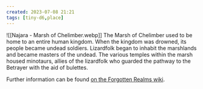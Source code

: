 ```yaml
---
created: 2023-07-08 21:21
tags: [tiny-d6,place]
---
```

![[Najara - Marsh of Chelimber.webp]]
The Marsh of Chelimber used to be home to an entire human kingdom. When the kingdom was drowned, its people became undead soldiers. Lizardfolk began to inhabit the marshlands and became masters of the undead. The various temples within the marsh housed minotaurs, allies of the lizardfolk who guarded the pathway to the Betrayer with the aid of bulettes.

Further information can be found [on the Forgotten Realms wiki](https://forgottenrealms.fandom.com/wiki/Marsh_of_Chelimber).
